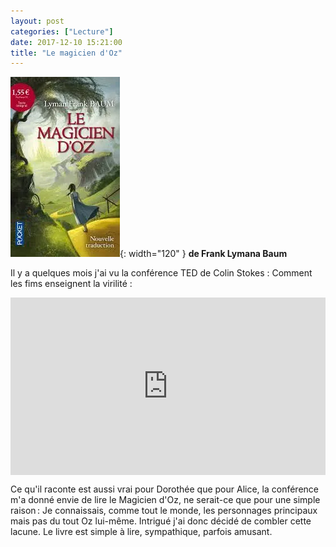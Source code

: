```yaml
---
layout: post
categories: ["Lecture"]
date: 2017-12-10 15:21:00
title: "Le magicien d'Oz"
---
```


![couverture](/assets/images/couv_lecture/oz.webp){: width="120" } **de Frank Lymana Baum**

Il y a quelques mois j'ai vu la conférence TED de Colin Stokes : Comment
les fims enseignent la virilité :

<div style="max-width:854px"><div style="position:relative;height:0;padding-bottom:56.25%"><iframe src="https://embed.ted.com/talks/lang/fr/colin_stokes_how_movies_teach_manhood" width="854" height="480" style="position:absolute;left:0;top:0;width:100%;height:100%" frameborder="0" scrolling="no" allowfullscreen></iframe></div></div>

Ce qu'il raconte est aussi vrai pour Dorothée que pour Alice, la
conférence m'a donné envie de lire le Magicien d'Oz, ne serait-ce que
pour une simple raison : Je connaissais, comme tout le monde, les
personnages principaux mais pas du tout Oz lui-même. Intrigué j'ai donc
décidé de combler cette lacune. Le livre est simple à lire, sympathique,
parfois amusant.


